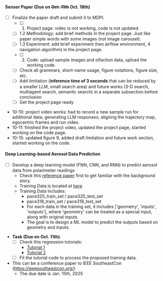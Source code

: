 #### Sensor Paper (Due on ~~Oct. 11th~~ Oct. 18th)
* [ ] Finalize the paper draft and submit it to MDPI.
  * [ ] 1. Project page: video is not working, code is not updated.
  * [ ] 1.2 Methodology: add brief methods in the project page. Just like paper simple words with some images (not image carousel).
  * [ ] 1.3 Experiment: add brief experiment (two airflow environment, 4 navigation algorithm) in the project page.
  * [ ] 2. Code: upload sample images and olfaction data, upload the working code.
  * [ ] Check all grammars, short-name usage, figure notations, figure size, etc.
  * [ ] Add limitation (**inference time of 3 seconds** that can be reduced by a smaller LLM, small search area) and future works (3-D search, multiagent search, semantic search) in a separate subsection before conclusion
  * [ ] Get the project page ready

* 10-10: project video works: had to record a new sample run for additional data; generating LLM responses; aligning the trajectory map, egocentric frames and run video.
* 10-11: finished the project video, updated the project page, started working on the code page.
* 10-15: updated figure 9, added draft limitation and future work section, started working on the code.

#### Deep Learning-based Aerosol Data Prediction
* [ ] Develop a deep learning model (FNN, CNN, and RNN) to predict aerosol data from polarimeter readings
  * Check this [reference paper](./../../../Reference/pacc-mapp_algorithm.pdf) first to get familiar with the background story. 
  * Training Data is located at [here](https://drive.google.com/drive/folders/1kr6PP44HHDL2HMxzoLwGjzfSOP5ZAmy1?usp=drive_link) 
  * Training Data includes:
    * pace325_train_set / pace325_test_set
    * pace318_train_set / pace318_test_set
    * For each data in the training set, it includes \['geometry', 'inputs', 'outputs'\], where 'geometry' can be treated as a special input, along with original inputs. 
    * The goal is to design a ML model to predict the outputs based on geometry and inputs. 

* **Task (Due on Oct. 11th)**:
  * [ ] Check this regression tutorials:
    * [Tutorial 1](https://github.com/christianversloot/machine-learning-articles/blob/main/how-to-create-a-neural-network-for-regression-with-pytorch.md)
    * [Tutorial 2](https://colab.research.google.com/drive/1w61hXmpM_GNmuNmwkvPBeBTLB6HIy5_c?usp=sharing) 
  * [ ] Fit the tutorial code to process the proposed training data. 

* This can be a conference paper to IEEE SoutheastCon (https://ieeesoutheastcon.org/)
  * The due date is Jan. 15th, 2025
